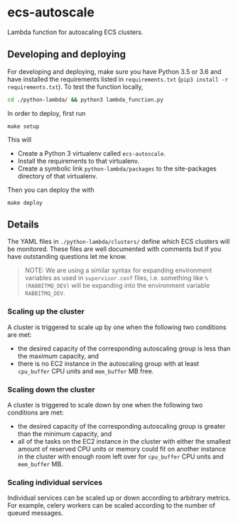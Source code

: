 # ecs-autoscale

Lambda function for autoscaling ECS clusters.

## Developing and deploying

For developing and deploying, make sure you have Python 3.5 or 3.6 and have installed the requirements
listed in `requirements.txt` (`pip3 install -r requirements.txt`). To test the function locally,

```bash
cd ./python-lambda/ && python3 lambda_function.py
```

In order to deploy, first run

```
make setup
```

This will

- Create a Python 3 virtualenv called `ecs-autoscale`.
- Install the requirements to that virtualenv.
- Create a symbolic link `python-lambda/packages` to the site-packages directory of that virtualenv.

Then you can deploy the with 

```
make deploy
```

## Details

The YAML files in `./python-lambda/clusters/` define which ECS clusters will be monitored.
These files are well documented with comments but if you have outstanding questions let me know.

> NOTE: We are using a similar syntax for expanding environment variables as used in `supervisor.conf` files, i.e.
something like `%(RABBITMQ_DEV)` will be expanding into the environment variable `RABBITMQ_DEV`.


### Scaling up the cluster

A cluster is triggered to scale up by one when the following two conditions are met:

- the desired capacity of the corresponding autoscaling group is less than the maximum capacity, and
- there is no EC2 instance in the autoscaling group with at least `cpu_buffer` CPU units and `mem_buffer` MB free.

### Scaling down the cluster

A cluster is triggered to scale down by one when the following two conditions are met:

- the desired capacity of the corresponding autoscaling group is greater than the minimum capacity, and
- all of the tasks on the EC2 instance in the cluster with either the smallest amount of reserved CPU units or memory could fit on another instance in the cluster with enough room left over for `cpu_buffer` CPU units and `mem_buffer` MB.

### Scaling individual services

Individual services can be scaled up or down according to arbitrary metrics. For example,
celery workers can be scaled according to the number of queued messages.
